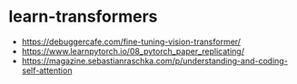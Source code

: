 # learn-transformers

- https://debuggercafe.com/fine-tuning-vision-transformer/
- https://www.learnpytorch.io/08_pytorch_paper_replicating/
- https://magazine.sebastianraschka.com/p/understanding-and-coding-self-attention